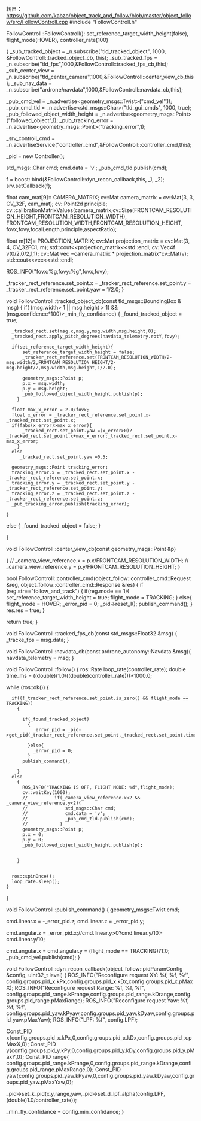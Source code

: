 转自：https://github.com/kabzo/object_track_and_follow/blob/master/object_follow/src/FollowControll.cpp
#include "FollowControll.h"

FollowControll::FollowControll():
  set_reference_target_width_height(false),
  flight_mode(HOVER),
  controller_rate(100)

{
  _sub_tracked_object = _n.subscribe("tld_tracked_object", 1000, &FollowControll::tracked_object_cb, this);
  _sub_tracked_fps = _n.subscribe("tld_fps",1000,&FollowControll::tracked_fps_cb,this);
  _sub_center_view = _n.subscribe("tld_center_camera",1000,&FollowControll::center_view_cb,this);
  _sub_nav_data = _n.subscribe("ardrone/navdata",1000,&FollowControll::navdata_cb,this);

  _pub_cmd_vel = _n.advertise<geometry_msgs::Twist>("cmd_vel",1);
  _pub_cmd_tld = _n.advertise<std_msgs::Char>("tld_gui_cmds", 1000, true);
  _pub_followed_object_width_height = _n.advertise<geometry_msgs::Point>("followed_object",1);
  _pub_tracking_error = _n.advertise<geometry_msgs::Point>("tracking_error",1);

  _srv_controll_cmd = _n.advertiseService("controller_cmd",&FollowControll::controller_cmd,this);

  _pid = new Controller();

  std_msgs::Char cmd;
  cmd.data = 'v';
  _pub_cmd_tld.publish(cmd);

  f = boost::bind(&FollowControll::dyn_recon_callback,this, _1, _2);
  srv.setCallback(f);

  float cam_mat[9]= CAMERA_MATRIX;
  cv::Mat camera_matrix = cv::Mat(3, 3, CV_32F, cam_mat);
  cv::Point2d principle;
  cv::calibrationMatrixValues(camera_matrix,cv::Size(FRONTCAM_RESOLUTION_HEIGHT,FRONTCAM_RESOLUTION_WIDTH),
                              FRONTCAM_RESOLUTION_WIDTH,FRONTCAM_RESOLUTION_HEIGHT,
                              fovx,fovy,focalLength,principle,aspectRatio);



  float m[12]= PROJECTION_MATRIX;
  cv::Mat projection_matrix = cv::Mat(3, 4, CV_32FC1, m);
  std::cout<<projection_matrix<<std::endl;
  cv::Vec4f v(0/2,0/2,1,1);
  cv::Mat vec =camera_matrix * projection_matrix*cv::Mat(v);
  std::cout<<vec<<std::endl;

  ROS_INFO("fovx:%g,fovy:%g",fovx,fovy);

  _tracker_rect_reference.set_point.x = _tracker_rect_reference.set_point.y =
        _tracker_rect_reference.set_point.yaw = 1/2.0;
}


void FollowControll::tracked_object_cb(const tld_msgs::BoundingBox & msg)
{
  if( (msg.width> 1 || msg.height > 1) && (msg.confidence*100)>_min_fly_confidance)
    {
      _found_tracked_object = true;


      _tracked_rect.set(msg.x,msg.y,msg.width,msg.height,0);
      _tracked_rect.apply_pitch_degrees(navdata_telemetry.rotY,fovy);

      if(set_reference_target_width_height){
          set_reference_target_width_height = false;
          _tracker_rect_reference.set(FRONTCAM_RESOLUTION_WIDTH/2-msg.width/2,FRONTCAM_RESOLUTION_HEIGHT/2-msg.height/2,msg.width,msg.height,1/2.0);

          geometry_msgs::Point p;
          p.x = msg.width;
          p.y = msg.height;
          _pub_followed_object_width_height.publish(p);
        }

      float max_x_error = 2.0/fovx;
      float x_error = _tracker_rect_reference.set_point.x-_tracked_rect.set_point.x;
      if(fabs(x_error)>max_x_error){
          _tracked_rect.set_point.yaw =(x_error>0)?_tracked_rect.set_point.x+max_x_error:_tracked_rect.set_point.x-max_x_error;
        }
      else
         _tracked_rect.set_point.yaw =0.5;

      geometry_msgs::Point tracking_error;
      tracking_error.x = _tracked_rect.set_point.x - _tracker_rect_reference.set_point.x;
      tracking_error.y = _tracked_rect.set_point.y - _tracker_rect_reference.set_point.y;
      tracking_error.z = _tracked_rect.set_point.z - _tracker_rect_reference.set_point.z;
      _pub_tracking_error.publish(tracking_error);

    }
  else
    {
      _found_tracked_object = false;
    }

}

void FollowControll::center_view_cb(const geometry_msgs::Point &p)

{
  //  _camera_view_reference.x = p.x/FRONTCAM_RESOLUTION_WIDTH;
  //  _camera_view_reference.y = p.y/FRONTCAM_RESOLUTION_HEIGHT;
}

bool FollowControll::controller_cmd(object_follow::controller_cmd::Request &reg,
                                    object_follow::controller_cmd::Response &res)
{
  if (reg.str=="follow_and_track")
    {
      if(reg.mode == 1){
          set_reference_target_width_height = true;
          flight_mode = TRACKING;
        }
      else{
          flight_mode = HOVER;
          _error_pid = 0;
          _pid->reset_I();
          publish_command();
        }
      res.res = true;
    }

  return true;
}


void FollowControll::tracked_fps_cb(const std_msgs::Float32 &msg)
{
  _tracke_fps = msg.data;
}

void FollowControll::navdata_cb(const ardrone_autonomy::Navdata &msg){
  navdata_telemetry = msg;
}

void FollowControll::follow()
{
  ros::Rate loop_rate(controller_rate);
  double time_ms = ((double)(1.0/((double)controller_rate)))*1000.0;

  while (ros::ok())
    {

      if((!_tracker_rect_reference.set_point.is_zero() && flight_mode == TRACKING))
        {

          if(_found_tracked_object)
            {
              _error_pid = _pid->get_pid(_tracker_rect_reference.set_point,_tracked_rect.set_point,time_ms);

            }else{
              _error_pid = 0;
            }
          publish_command();

        }
      else
        {
          ROS_INFO("TRACKING IS OFF, FLIGHT MODE: %d",flight_mode);
          cv::waitKey(1000);
          //          if(_camera_view_reference.x<2 && _camera_view_reference.y<2){
          //              std_msgs::Char cmd;
          //              cmd.data = 'v';
          //              _pub_cmd_tld.publish(cmd);
          //            }
          geometry_msgs::Point p;
          p.x = 0;
          p.y = 0;
          _pub_followed_object_width_height.publish(p);


        }


      ros::spinOnce();
      loop_rate.sleep();
    }
}

void FollowControll::publish_command()
{
  geometry_msgs::Twist cmd;

  cmd.linear.x = -_error_pid.z;
  cmd.linear.z = _error_pid.y;

  cmd.angular.z = _error_pid.x;//cmd.linear.y>0?cmd.linear.y/10:-cmd.linear.y/10;


  cmd.angular.x = cmd.angular.y = (flight_mode == TRACKING)?1:0;
  _pub_cmd_vel.publish(cmd);
}

void FollowControll::dyn_recon_callback(object_follow::pidParamConfig &config, uint32_t level)
{
  ROS_INFO("Reconfigure request XY: %f, %f, %f",
           config.groups.pid_x.kPx,config.groups.pid_x.kDx,config.groups.pid_x.pMaxX);
  ROS_INFO("Reconfigure request Range: %f, %f, %f",
           config.groups.pid_range.kPrange,config.groups.pid_range.kDrange,config.groups.pid_range.pMaxRange);
  ROS_INFO("Reconfigure request Yaw: %f, %f, %f",
           config.groups.pid_yaw.kPyaw,config.groups.pid_yaw.kDyaw,config.groups.pid_yaw.pMaxYaw);
  ROS_INFO("LPF: %f",
           config.LPF);

  Const_PID x{config.groups.pid_x.kPx,0,config.groups.pid_x.kDx,config.groups.pid_x.pMaxX,0};
  Const_PID y{config.groups.pid_y.kPy,0,config.groups.pid_y.kDy,config.groups.pid_y.pMaxY,0};
  Const_PID range{ config.groups.pid_range.kPrange,0,config.groups.pid_range.kDrange,config.groups.pid_range.pMaxRange,0};
  Const_PID yaw{config.groups.pid_yaw.kPyaw,0,config.groups.pid_yaw.kDyaw,config.groups.pid_yaw.pMaxYaw,0};

  _pid->set_k_pid(x,y,range,yaw,_pid->set_d_lpf_alpha(config.LPF,(double)1.0/controller_rate));

  _min_fly_confidance = config.min_confidance;
}
